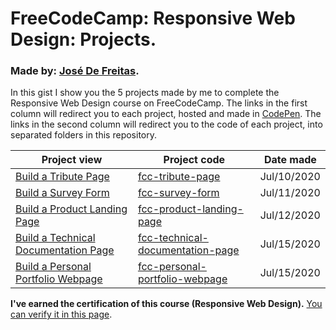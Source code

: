 # FreeCodeCamp: Responsive Web Design: Projects.
### Made by: [José De Freitas](https://github.com/JoseDeFreitas/).

In this gist I show you the 5 projects made by me to complete the Responsive Web Design course on FreeCodeCamp. The links in the first column will redirect you to each project, hosted and made in [CodePen](https://codepen.io/). The links in the second column will redirect you to the code of each project, into separated folders in this repository.

Project view | Project code | Date made
-------- | -------- | ---------
[Build a Tribute Page](https://codepen.io/josedefreitas/full/ZEQopOo) | [fcc-tribute-page](https://github.com/JoseDeFreitas/fcc-responsive-web-design/tree/main/fcc-tribute-page) | Jul/10/2020
[Build a Survey Form](https://codepen.io/josedefreitas/full/yLeEPzY) | [fcc-survey-form](https://github.com/JoseDeFreitas/fcc-responsive-web-design/tree/main/fcc-survey-form) | Jul/11/2020
[Build a Product Landing Page](https://codepen.io/josedefreitas/full/MWKBaVK) | [fcc-product-landing-page](https://github.com/JoseDeFreitas/fcc-responsive-web-design/tree/main/fcc-product-landing-page) | Jul/12/2020
[Build a Technical Documentation Page](https://codepen.io/josedefreitas/full/VweBEbL) | [fcc-technical-documentation-page](https://github.com/JoseDeFreitas/fcc-responsive-web-design/tree/main/fcc-technical-documentation-page) | Jul/15/2020
[Build a Personal Portfolio Webpage](https://codepen.io/josedefreitas/full/MWKqMzg) | [fcc-personal-portfolio-webpage](https://github.com/JoseDeFreitas/fcc-responsive-web-design/tree/main/fcc-personal-portfolio-webpage) | Jul/15/2020

**I've earned the certification of this course (Responsive Web Design).** [You can verify it in this page](https://www.freecodecamp.org/certification/josedefreitas/responsive-web-design).
